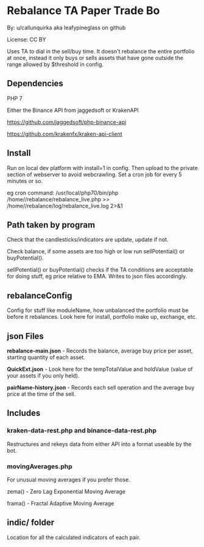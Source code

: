 # Rebalance TA Paper Trade Bo
By: u/callunquirka aka leafypineglass on github

License: CC BY

Uses TA to dial in the sell/buy time. It doesn't rebalance the entire portfolio at once, instead it only buys or sells assets that have gone outside the range allowed by $threshold in config.

## Dependencies
PHP 7

Either the Binance API from jaggedsoft or KrakenAPI

https://github.com/jaggedsoft/php-binance-api

https://github.com/krakenfx/kraken-api-client

## Install
Run on local dev platform with install=1 in config. Then upload to the private section of webserver to avoid webcrawling.
Set a cron job for every 5 minutes or so.

eg cron command:
/usr/local/php70/bin/php /home/<folder>/rebalance/rebalance_live.php >> /home/<folder>/rebalance/log/rebalance_live.log 2>&1

## Path taken by program
Check that the candlesticks/indicators are update, update if not.

Check balance, if some assets are too high or low run sellPotential() or buyPotential().

sellPotential() or buyPotential() checks if the TA conditions are acceptable for doing stuff, eg price relative to EMA.
Writes to json files accordingly.

## rebalanceConfig
Config for stuff like moduleName, how unbalanced the portfolio must be before it rebalances.
Look here for install, portfolio make up, exchange, etc.

## json Files
**rebalance-main.json** - Records the balance, average buy price per asset, starting quantity of each asset.

**QuickExt.json** - Look here for the tempTotalValue and holdValue (value of your assets if you only held).

**pairName-history.json** - Records each sell operation and the average buy price at the time of the sell.


## Includes
### kraken-data-rest.php and binance-data-rest.php
Restructures and rekeys data from either API into a format useable by the bot.

### movingAverages.php
For unusual moving averages if you prefer those.

zema() - Zero Lag Exponential Moving Average

frama() - Fractal Adaptive Moving Average


## indic/ folder
Location for all the calculated indicators of each pair.
